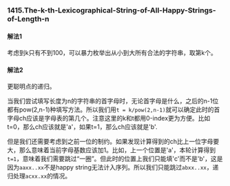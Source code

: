 ### 1415.The-k-th-Lexicographical-String-of-All-Happy-Strings-of-Length-n

#### 解法1
考虑到k只有不到100，可以暴力枚举出从小到大所有合法的字符串，取第k个。

#### 解法2
更聪明点的递归。

当我们尝试填写长度为n的字符串的首字母时，无论首字母是什么，之后的n-1位都有pow(2,n-1)种填写方法。所以我们用`t = k/pow(2,n-1)`就可以确定此时的首字母ch应该是字母表的第几个。注意这里的k和t都用0-index更为方便。比如t=0，那么ch应该就是'a'，如果t=1，那么ch应该就是'b'.

但是我们还需要考虑到之前一位的制约。如果发现计算得到的ch比上一位字母要大，那么意味着当前字母基数应该加1。比如，上一个位置是'a'，本轮计算得到`t=1`，意味着我们需要跳过“一圈”。但此时的位置上我们只能填'c'而不是'b'，这是因为`aaxx..xx`不是happy string无法计入序列。所以我们只能跳过`abxx..xx`，递归处理`acxx.xx`的情况。
